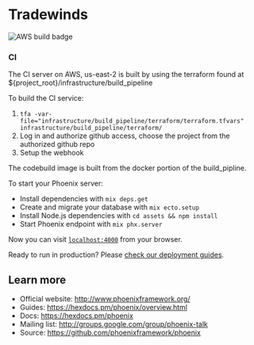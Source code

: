 # Tradewinds

![AWS build badge](https://codebuild.us-east-2.amazonaws.com/badges?uuid=eyJlbmNyeXB0ZWREYXRhIjoicXRVZnBQcVorU2YxMUR4SzE3VE43T25GdktWN3FGTjZlaWhBaE5hbEl1YURzbjVCVVhkUUt1NnhlNU9pZEcxWUFLT1VnOUZtb1BjdThVZENrOXdxNGlFPSIsIml2UGFyYW1ldGVyU3BlYyI6Inp0bzY0YjBFWTRQVlE1YSsiLCJtYXRlcmlhbFNldFNlcmlhbCI6MX0%3D&branch=master)


### CI

The CI server on AWS, us-east-2 is built by using the terraform found at ${project_root}/infrastructure/build_pipeline

To build the CI service:
1) `tfa -var-file="infrastructure/build_pipeline/terraform/terraform.tfvars" infrastructure/build_pipeline/terraform/`
2) Log in and authorize github access, choose the project from the authorized github repo
3) Setup the webhook

The codebuild image is built from the docker portion of the build_pipline.

To start your Phoenix server:

  * Install dependencies with `mix deps.get`
  * Create and migrate your database with `mix ecto.setup`
  * Install Node.js dependencies with `cd assets && npm install`
  * Start Phoenix endpoint with `mix phx.server`

Now you can visit [`localhost:4000`](http://localhost:4000) from your browser.

Ready to run in production? Please [check our deployment guides](https://hexdocs.pm/phoenix/deployment.html).

## Learn more

  * Official website: http://www.phoenixframework.org/
  * Guides: https://hexdocs.pm/phoenix/overview.html
  * Docs: https://hexdocs.pm/phoenix
  * Mailing list: http://groups.google.com/group/phoenix-talk
  * Source: https://github.com/phoenixframework/phoenix
